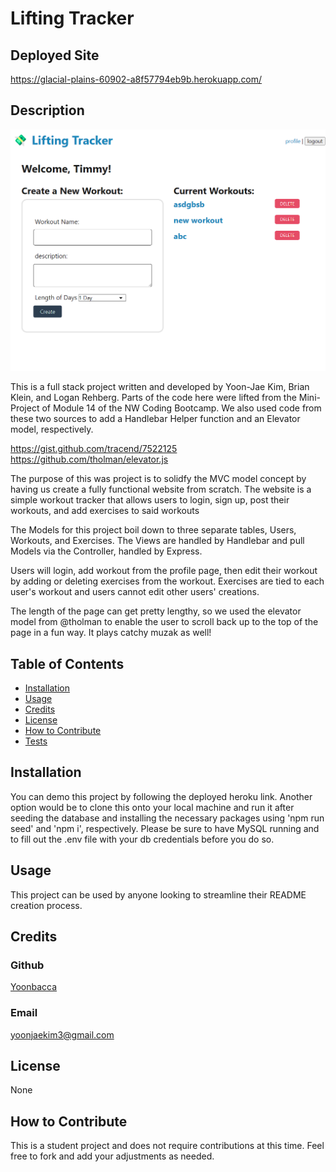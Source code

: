 # Lifting Tracker

## Deployed Site

https://glacial-plains-60902-a8f57794eb9b.herokuapp.com/

## Description

![Lifting Tracker](./public/assets/image/Screenshot.png)

This is a full stack project written and developed by Yoon-Jae Kim, Brian Klein, and Logan Rehberg. Parts of the code here were lifted from the Mini-Project of Module 14 of the NW Coding Bootcamp. We also used code from these two sources to add a Handlebar Helper function and an Elevator model, respectively.

https://gist.github.com/tracend/7522125
https://github.com/tholman/elevator.js

The purpose of this was project is to solidfy the MVC model concept by having us create a fully functional website from scratch. The website is a simple workout tracker that allows users to login, sign up, post their workouts, and add exercises to said workouts

The Models for this project boil down to three separate tables, Users, Workouts, and Exercises. The Views are handled by Handlebar and pull Models via the Controller, handled by Express.

Users will login, add workout from the profile page, then edit their workout by adding or deleting exercises from the workout. Exercises are tied to each user's workout and users cannot edit other users' creations.

The length of the page can get pretty lengthy, so we used the elevator model from @tholman to enable the user to scroll back up to the top of the page in a fun way. It plays catchy muzak as well!

## Table of Contents

- [Installation](#installation)
- [Usage](#usage)
- [Credits](#credits)
- [License](#license)
- [How to Contribute](#how-to-contribute)
- [Tests](#tests)

## Installation

You can demo this project by following the deployed heroku link. Another option would be to clone this onto your local machine and run it after seeding the database and installing the necessary packages using 'npm run seed' and 'npm i', respectively. Please be sure to have MySQL running and to fill out the .env file with your db credentials before you do so.

## Usage

This project can be used by anyone looking to streamline their README creation process.

## Credits

### Github

[Yoonbacca](https://github.com/Yoonbacca)

### Email

[yoonjaekim3@gmail.com](yoonjaekim3@gmail.com)

## License

None

## How to Contribute

This is a student project and does not require contributions at this time. Feel free to fork and add your adjustments as needed.
